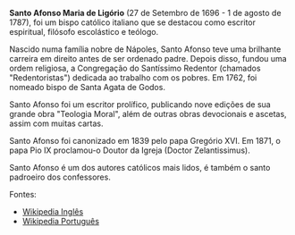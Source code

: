 **Santo Afonso Maria de Ligório** (27 de Setembro de 1696 - 1 de agosto de 1787), foi um bispo católico italiano que se destacou como escritor espiritual, filósofo escolástico e teólogo.

Nascido numa família nobre de Nápoles, Santo Afonso teve uma brilhante carreira em direito antes de ser ordenado padre. Depois disso, fundou uma ordem religiosa, a Congregação do Santíssimo Redentor (chamados "Redentoristas") dedicada ao trabalho com os pobres. Em 1762, foi nomeado bispo de Santa Agata de Godos. 

Santo Afonso foi um escritor prolífico, publicando nove edições de sua grande obra "Teologia Moral", além de outras obras devocionais e ascetas, assim com muitas cartas. 

Santo Afonso foi canonizado em 1839 pelo papa Gregório XVI. Em 1871, o papa Pio IX proclamou-o Doutor da Igreja (Doctor Zelantissimus). 

Santo Afonso é um dos autores católicos mais lidos, é também o santo padroeiro dos confessores.

Fontes:
- [Wikipedia Inglês](https://en.wikipedia.org/wiki/Alphonsus_Liguori)
- [Wikipedia Português](https://pt.wikipedia.org/wiki/Afonso_de_Lig%C3%B3rio)
